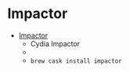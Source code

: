 # Impactor
- [Impactor](http://www.cydiaimpactor.com/)
  -   Cydia Impactor
  - 
  - `brew cask install impactor`
